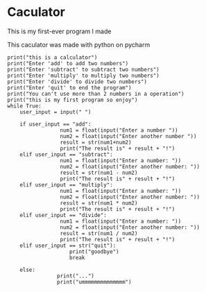 # Caculator


This is my first-ever program I made 


This caculator was made with python on pycharm

	print("this is a calculator")
	print("Enter 'add' to add two numbers")
	print("Enter 'subtract' to subtract two numbers")
	print("Enter 'multiply' to multiply two numbers")
	print("Enter 'divide' to divide two numbers")
	print("Enter 'quit' to end the program")
	print("You can't use more than 2 numbers in a operation")
	print("this is my first program so enjoy")
	while True:
		user_input = input(" ")

		if user_input == "add":
					 num1 = float(input("Enter a number "))
					 num2 = float(input("Enter another number "))
					 result = str(num1+num2)
					 print("The result is" + result + "!")
		elif user_input == "subtract":
					 num1 = float(input("Enter a number: "))
					 num2 = float(input("Enter another number: "))
					 result = str(num1 - num2)
					 print("The result is" + result + "!")
		elif user_input == "multiply":
					 num1 = float(input("Enter a number: "))
					 num2 = float(input("Enter another number: "))
					 result = str(num1 * num2)
					 print("The result is" + result + "!")
		elif user_input == "divide":
					 num1 = float(input("Enter a number: "))
					 num2 = float(input("Enter another number: "))
					 result = str(num1 / num2)
					 print("The result is" + result + "!")
		elif user_input == str("quit"):
						print("goodbye")
						break

		else:
					print("...")
					print("ummmmmmmmmmmmmm")
